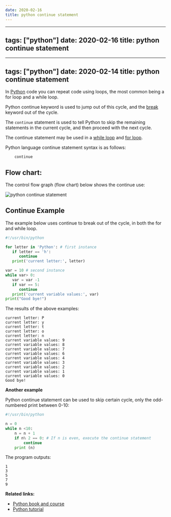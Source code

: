 ```yaml
---
date: 2020-02-16
title: python continue statement
---
```

---
tags: ["python"]
date: 2020-02-16
title: python continue statement
---
---
tags: ["python"]
date: 2020-02-14
title: python continue statement
---
In [Python](https://python.org) code you can repeat code using loops, the most common being a for loop and a while loop.

Python continue keyword is used to jump out of this cycle, and the [break](https://dev.to/libertycodervice/python-break-statement-4ki5) keyword out of the cycle.

The `continue` statement is used to tell Python to skip the remaining statements in the current cycle, and then proceed with the next cycle.

The continue statement may be used in a [while loop](https://pythonprogramminglanguage.com/while-loop/) and [for loop](https://pythonprogramminglanguage.com/for-loops/).

Python language continue statement syntax is as follows:

```       
    continue
```

## Flow chart:

The control flow graph (flow chart) below shows the continue use:

![python continue statement](https://dev-to-uploads.s3.amazonaws.com/i/knks3huh9rrxwv5r2m7b.jpg)

## Continue Example

The example below uses continue to break out of the cycle, in both the for and while loop.

```python
#!/usr/bin/python

for letter in 'Python': # first instance
   if letter == 'h':
      continue
   print('current letter:', letter)

var = 10 # second instance
while var> 0:
   var = var -1
   if var == 5:
      continue
   print('current variable values:', var)
print("Good bye!")

```

The results of the above examples:

```
current letter: P
current letter: y
current letter: t
current letter: o
current letter: n
current variable values: 9
current variable values: 8
current variable values: 7
current variable values: 6
current variable values: 4
current variable values: 3
current variable values: 2
current variable values: 1
current variable values: 0
Good bye!
```

**Another example**

Python continue statement can be used to skip certain cycle, only the odd-numbered print between 0-10:

```python
#!/usr/bin/python

n = 0
while n <10:
    n = n + 1
    if n% 2 == 0: # If n is even, execute the continue statement
        continue
    print (n)
```
The program outputs:
```
1
3
5
7
9
```

**Related links:**
* [Python book and course](https://gumroad.com/l/dcsp)
* [Python tutorial](https://pythonbasics.org/)

